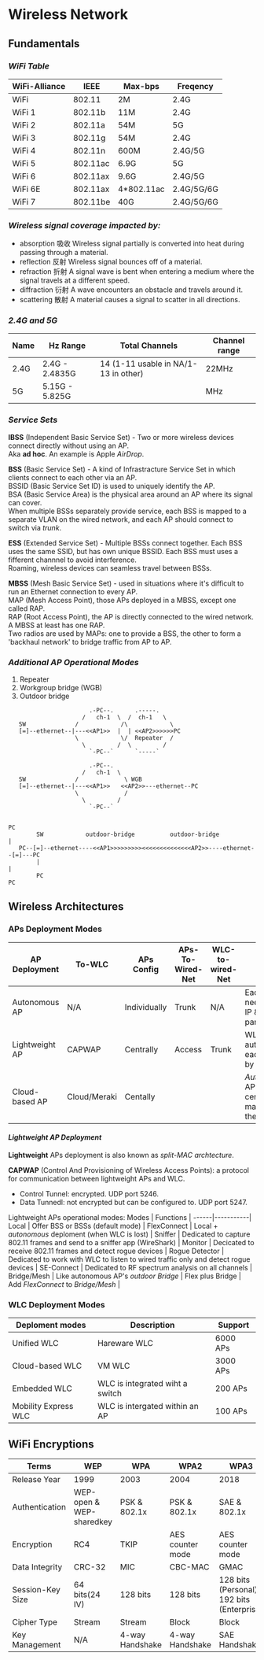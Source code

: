 # Wireless Network

## Fundamentals
### _WiFi Table_
WiFi-Alliance | IEEE | Max-bps | Freqency |
---------|------|-----------|----------|
WiFi | 802.11 | 2M | 2.4G |
WiFi 1 | 802.11b | 11M | 2.4G |
WiFi 2 | 802.11a | 54M | 5G |
WiFi 3 | 802.11g | 54M | 2.4G |
WiFi 4 | 802.11n | 600M | 2.4G/5G |
WiFi 5 | 802.11ac | 6.9G | 5G |
WiFi 6 | 802.11ax | 9.6G | 2.4G/5G |
WiFi 6E | 802.11ax | 4\*802.11ac | 2.4G/5G/6G |
WiFi 7 | 802.11be | 40G | 2.4G/5G/6G |

### _Wireless signal coverage impacted by:_
 - absorption 吸收 Wireless signal partially is converted into heat during passing through a material.
 - reflection 反射 Wireless signal bounces off of a material.
 - refraction 折射 A signal wave is bent when entering a medium where the signal travels at a different speed.
 - diffraction 衍射 A wave encounters an obstacle and travels around it.
 - scattering 散射 A material causes a signal to scatter in all directions.
 
### _2.4G and 5G_
Name | Hz Range | Total Channels | Channel range | 
-----|----------|----------------|---------------|
2.4G | 2.4G - 2.4835G | 14 (1-11 usable in NA/1-13 in other) | 22MHz |
5G   | 5.15G - 5.825G |  | MHz |

### _Service Sets_
**IBSS** (Independent Basic Service Set) - Two or more wireless devices connect directly without using an AP.  
Aka **ad hoc**. An example is Apple _AirDrop_.  

**BSS** (Basic Service Set) - A kind of Infrastracture Service Set in which clients connect to each other via an AP.  
BSSID (Basic Service Set ID) is used to uniquely identify the AP.  
BSA (Basic Service Area) is the physical area around an AP where its signal can cover.  
When multiple BSSs separately provide service, each BSS is mapped to a separate VLAN on the wired network, and each AP should connect to switch via _trunk_.

**ESS** (Extended Service Set) - Multiple BSSs connect together. Each BSS uses the same SSID, but has own unique BSSID. Each BSS must uses a fifferent channnel to avoid interference.  
Roaming, wireless devices can seamless travel between BSSs.

**MBSS** (Mesh Basic Service Set) - used in situations where it's difficult to run an Ethernet connection to every AP.  
MAP (Mesh Access Point), those APs deployed in a MBSS, except one called RAP.   
RAP (Root Access Point), the AP is directly connected to the wired network. A MBSS at least has one RAP.   
Two radios are used by MAPs: one to provide a BSS, the other to form a 'backhaul network' to bridge traffic from AP to AP.  

### _Additional AP Operational Modes_
1. Repeater
2. Workgroup bridge (WGB)
3. Outdoor bridge

```
                       .-PC--.      .-----.
                     /   ch-1  \  /  ch-1   \
   SW              /            /\            \ 
   [=]--ethernet--|---<<AP1>>  |  | <<AP2>>>>>>PC
                   \            \/  Repeater  /
                     \         /  \         /
                       `-PC--`      `-----`

                       .-PC--.         
                     /   ch-1  \      
   SW              /             \ WGB   
   [=]--ethernet--|---<<AP1>>   <<AP2>>---ethernet--PC
                   \             /   
                     \         /       
                       `-PC--`          

                                                                        PC
        SW            outdoor-bridge          outdoor-bridge            |
   PC--[=]--ethernet----<<AP1>>>>>>>>><<<<<<<<<<<<<<AP2>>----ethernet--[=]---PC
        |                                                               |
        PC                                                              PC
```

## Wireless Architectures
### APs Deployment Modes
AP Deployment | To-WLC | APs Config | APs-To-Wired-Net | WLC-to-wired-Net | Notes | 
--------------|--------|------------|------------------|------------------|-------|
Autonomous AP | N/A | Individually | Trunk | N/A |Each AP needs Mngt IP & RF parameters |
Lightweight AP | CAPWAP | Centrally | Access | Trunk | WLC & APs authenticate each other by x.509 |
Cloud-based AP | Cloud/Meraki | Centally | | | _Autonomous_ APs are centrally managed in the cloud |

#### _Lightweight AP Deployment_
**Lightweight** APs deployment is also known as _split-MAC archtecture_.

**CAPWAP** (Control And Provisioning of Wireless Access Points): a protocol for communication between lightweight APs and WLC.
 - Control Tunnel: encrypted. UDP port 5246.
 - Data Tunnedl: not encrypted but can be configured to. UDP port 5247.

Lightweight APs operational modes:
Modes | Functions | 
------|-----------|
Local | Offer BSS or BSSs (default mode) |
FlexConnect | Local + _autonomous_ deploment (when WLC is lost) |
Sniffer | Dedicated to capture 802.11 frames and send to a sniffer app (WireShark) |
Monitor | Decicated to receive 802.11 frames and detect rogue devices |
Rogue Detector | Dedicated to work with WLC to listen to wired traffic only and detect rogue devices |
SE-Connect | Dedicated to RF spectrum analysis on all channels |
Bridge/Mesh | Like autonomous AP's _outdoor Bridge_ |
Flex plus Bridge | Add _FlexConnect_ to _Bridge/Mesh_ |

### WLC Deployment Modes
Deploment modes | Description | Support |
----------------|-------------|---------|
Unified WLC| Hareware WLC | 6000 APs |
Cloud-based WLC | VM WLC | 3000 APs |
Embedded WLC | WLC is integrated wiht a switch | 200 APs |
Mobility Express WLC | WLC is intergated within an AP | 100 APs |

## WiFi Encryptions
  Terms | WEP | WPA | WPA2 |WPA3 |
--------|-----|-----|------|-----|
Release Year| 1999| 2003| 2004| 2018 |
Authentication| WEP-open & WEP-sharedkey| PSK & 802.1x| PSK & 802.1x| SAE & 802.1x|
Encryption| RC4| TKIP| AES counter mode| AES counter mode|
Data Integrity| CRC-32| MIC| CBC-MAC| GMAC|
Session-Key Size| 64 bits(24 IV)| 128 bits| 128 bits| 128 bits (Personal); 192 bits (Enterprise)|
Cipher Type| Stream| Stream| Block| Block|
Key Management| N/A| 4-way Handshake| 4-way Handshake| SAE Handshake|
